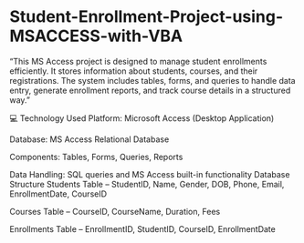 # Student-Enrollment-Project-using-MSACCESS-with-VBA
“This MS Access project is designed to manage student enrollments efficiently. It stores information about students, courses, and their registrations. The system includes tables, forms, and queries to handle data entry, generate enrollment reports, and track course details in a structured way.”

💻 Technology Used
Platform: Microsoft Access (Desktop Application)

Database: MS Access Relational Database

Components: Tables, Forms, Queries, Reports

Data Handling: SQL queries and MS Access built-in functionality
Database Structure
Students Table – StudentID, Name, Gender, DOB, Phone, Email, EnrollmentDate, CourseID

Courses Table – CourseID, CourseName, Duration, Fees

Enrollments Table – EnrollmentID, StudentID, CourseID, EnrollmentDate
